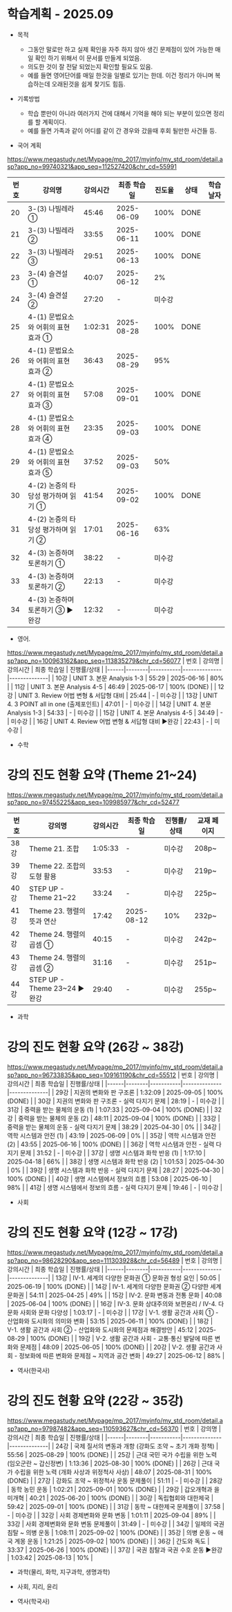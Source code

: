 # 학습계획 - 2025.09

* 목적
  - 그동안 말로만 하고 실제 확인을 자주 하지 않아 생긴 문제점이 있어 가능한 매일 확인 하기 위해서 이 문서를 만들게 되었음.
  - 의도한 것이 잘 전달 되었는지 확인할 필요도 있음.
  - 예를 들면 영어단어를 매일 한것을 일별로 있기는 한데. 이건 정리가 아니며 복습하는데 오래된것을 쉽게 찾기도 힘듬.

* 기록방법
  - 학습 뿐만이 아니라 여러가지 건에 대해서 기억을 해야 되는 부분이 있으면 정리를 할 계획이다.
  - 예를 들면 가족과 같이 어디를 같이 간 경우와 갔을때 후회 될만한 사건들 등.


* 국어 계획

https://www.megastudy.net/Mypage/mp_2017/myinfo/my_std_room/detail.asp?app_no=99740321&app_seq=112527420&chr_cd=55991

| 번호 | 강의명                                | 강의시간  | 최종 학습일   | 진도율 | 상태   |  학습날자|
|------|---------------------------------------|-----------|---------------|--------|--------|----------|
| 20   | 3-(3) 나빌레라 ①                     | 45:46     | 2025-06-09    | 100%   | DONE   |            |
| 21   | 3-(3) 나빌레라 ②                     | 33:55     | 2025-06-11    | 100%   | DONE   |          |
| 22   | 3-(3) 나빌레라 ③                     | 29:51     | 2025-06-13    | 100%   | DONE   |          |
| 23   | 3-(4) 슬견설 ①                       | 40:07     | 2025-06-12    | 2%     |        |          |
| 24   | 3-(4) 슬견설 ②                       | 27:20     | -             | 미수강 |        |          |
| 25   | 4-(1) 문법요소와 어휘의 표현 효과 ①  | 1:02:31   | 2025-08-28    | 100%   | DONE   |          |
| 26   | 4-(1) 문법요소와 어휘의 표현 효과 ②  | 36:43     | 2025-08-29    | 95%    |        |          |
| 27   | 4-(1) 문법요소와 어휘의 표현 효과 ③  | 57:08     | 2025-09-01    | 100%   | DONE   |          |
| 28   | 4-(1) 문법요소와 어휘의 표현 효과 ④  | 23:35     | 2025-09-03    | 100%   | DONE   |          |
| 29   | 4-(1) 문법요소와 어휘의 표현 효과 ⑤  | 37:52     | 2025-09-03    | 50%    |        |          |
| 30   | 4-(2) 논증의 타당성 평가하며 읽기 ①  | 41:54     | 2025-09-02    | 100%   | DONE   |          |
| 31   | 4-(2) 논증의 타당성 평가하며 읽기 ②  | 17:01     | 2025-06-16    | 63%    |        |          |
| 32   | 4-(3) 논증하며 토론하기 ①            | 38:22     | -             | 미수강 |        |          |
| 33   | 4-(3) 논증하며 토론하기 ②            | 22:13     | -             | 미수강 |        |          |
| 34   | 4-(3) 논증하며 토론하기 ③ ▶완강     | 12:32     | -             | 미수강 |        |          |

* 영어.

https://www.megastudy.net/Mypage/mp_2017/myinfo/my_std_room/detail.asp?app_no=100963162&app_seq=113835279&chr_cd=56077
| 번호 | 강의명 | 강의시간 | 최종 학습일 | 진행률/상태 |
|------|--------|-----------|--------------|--------------|
| 10강 | UNIT 3. 본문 Analysis 1-3 | 55:29 | 2025-06-16 | 80% |
| 11강 | UNIT 3. 본문 Analysis 4-5 | 46:49 | 2025-06-17 | 100% (DONE) |
| 12강 | UNIT 3. Review 어법 변형 & 서답형 대비 | 25:44 | - | 미수강 |
| 13강 | UNIT 4. 3 POINT all in one (출제포인트) | 47:01 | - | 미수강 |
| 14강 | UNIT 4. 본문 Analysis 1-3 | 54:33 | - | 미수강 |
| 15강 | UNIT 4. 본문 Analysis 4-5 | 34:49 | - | 미수강 |
| 16강 | UNIT 4. Review 어법 변형 & 서답형 대비 ▶완강 | 22:43 | - | 미수강 |

* 수학
# 강의 진도 현황 요약 (Theme 21~24)
https://www.megastudy.net/Mypage/mp_2017/myinfo/my_std_room/detail.asp?app_no=97455225&app_seq=109985977&chr_cd=52477

| 번호 | 강의명 | 강의시간 | 최종 학습일 | 진행률/상태 | 교재 페이지 |
|------|--------|-----------|--------------|--------------|--------------|
| 38강 | Theme 21. 조합 | 1:05:33 | - | 미수강 | 208p~ |
| 39강 | Theme 22. 조합의 도형 활용 | 33:53 | - | 미수강 | 219p~ |
| 40강 | STEP UP - Theme 21~22 | 33:24 | - | 미수강 | 225p~ |
| 41강 | Theme 23. 행렬의 뜻과 연산 | 17:42 | 2025-08-12 | 10% | 232p~ |
| 42강 | Theme 24. 행렬의 곱셈 ① | 40:15 | - | 미수강 | 242p~ |
| 43강 | Theme 24. 행렬의 곱셈 ② | 31:16 | - | 미수강 | 251p~ |
| 44강 | STEP UP - Theme 23~24 ▶완강 | 29:40 | - | 미수강 | 255p~ |

* 과학
# 강의 진도 현황 요약 (26강 ~ 38강)
https://www.megastudy.net/Mypage/mp_2017/myinfo/my_std_room/detail.asp?app_no=96733835&app_seq=109161190&chr_cd=55512
| 번호 | 강의명 | 강의시간 | 최종 학습일 | 진행률/상태 |
|------|--------|-----------|--------------|--------------|
| 29강 | 지권의 변화와 판 구조론 | 1:32:09 | 2025-09-05 | 100% (DONE) |
| 30강 | 지권의 변화와 판 구조론 - 실력 다지기 문제 | 28:19 | - | 미수강 |
| 31강 | 중력을 받는 물체의 운동 (1) | 1:07:33 | 2025-09-04 | 100% (DONE) |
| 32강 | 중력을 받는 물체의 운동 (2) | 48:11 | 2025-09-04 | 100% (DONE) |
| 33강 | 중력을 받는 물체의 운동 - 실력 다지기 문제 | 38:29 | 2025-04-30 | 0% |
| 34강 | 역학 시스템과 안전 (1) | 43:19 | 2025-06-09 | 0% |
| 35강 | 역학 시스템과 안전 (2) | 43:55 | 2025-06-16 | 100% (DONE) |
| 36강 | 역학 시스템과 안전 - 실력 다지기 문제 | 31:52 | - | 미수강 |
| 37강 | 생명 시스템과 화학 반응 (1) | 1:17:10 | 2025-04-18 | 66% |
| 38강 | 생명 시스템과 화학 반응 (2) | 1:01:53 | 2025-04-30 | 0% |
| 39강 | 생명 시스템과 화학 반응 - 실력 다지기 문제 | 28:27 | 2025-04-30 | 100% (DONE) |
| 40강 | 생명 시스템에서 정보의 흐름 | 53:08 | 2025-06-10 | 98% |
| 41강 | 생명 시스템에서 정보의 흐름 - 실력 다지기 문제 | 19:46 | - | 미수강 |

* 사회
# 강의 진도 현황 요약 (12강 ~ 17강)
https://www.megastudy.net/Mypage/mp_2017/myinfo/my_std_room/detail.asp?app_no=98628290&app_seq=111303928&chr_cd=56489
| 번호 | 강의명 | 강의시간 | 최종 학습일 | 진행률/상태 |
|------|--------|-----------|--------------|--------------|
| 13강 | Ⅳ-1. 세계의 다양한 문화권 ① 문화권 형성 요인 | 50:05 | 2025-06-19 | 100% (DONE) |
| 14강 | Ⅳ-1. 세계의 다양한 문화권 ② 다양한 세계 문화권 | 54:11 | 2025-04-25 | 49% |
| 15강 | Ⅳ-2. 문화 변동과 전통 문화 | 40:08 | 2025-06-04 | 100% (DONE) |
| 16강 | Ⅳ-3. 문화 상대주의와 보편윤리 / Ⅳ-4. 다문화 사회와 문화 다양성 | 1:03:17 | - | 미수강 |
| 17강 | Ⅴ-1. 생활 공간과 사회 ① - 산업화와 도시화의 의미와 변화 | 53:15 | 2025-06-11 | 100% (DONE) |
| 18강 | Ⅴ-1. 생활 공간과 사회 ② - 산업화와 도시화의 문제점과 해결방안 | 45:12 | 2025-08-29 | 100% (DONE) |
| 19강 | Ⅴ-2. 생활 공간과 사회 - 교통·통신 발달에 따른 변화와 문제점 | 48:09 | 2025-06-05 | 100% (DONE) |
| 20강 | Ⅴ-2. 생활 공간과 사회 - 정보화에 따른 변화와 문제점 ~ 지역과 공간 변화 | 49:27 | 2025-06-12 | 88% |

* 역사(한국사)
# 강의 진도 현황 요약 (22강 ~ 35강)
https://www.megastudy.net/Mypage/mp_2017/myinfo/my_std_room/detail.asp?app_no=97987482&app_seq=110593627&chr_cd=56370
| 번호 | 강의명 | 강의시간 | 최종 학습일 | 진행률/상태 |
|------|--------|-----------|--------------|--------------|
| 24강 | 국제 질서의 변동과 개항 (강화도 조약 ~ 초기 개화 정책) | 55:56 | 2025-08-29 | 100% (DONE) |
| 25강 | 근대 국민 국가 수립을 위한 노력 (임오군란 ~ 갑신정변) | 1:13:36 | 2025-08-30 | 100% (DONE) |
| 26강 | 근대 국가 수립을 위한 노력 (개화 사상과 위정척사 사상) | 48:07 | 2025-08-31 | 100% (DONE) |
| 27강 | 강화도 조약 ~ 위정척사 운동 문제풀이 | 51:11 | - | 미수강 |
| 28강 | 동학 농민 운동 | 1:02:21 | 2025-09-01 | 100% (DONE) |
| 29강 | 갑오개혁과 을미개혁 | 40:21 | 2025-06-20 | 100% (DONE) |
| 30강 | 독립협회와 대한제국 | 59:42 | 2025-09-01 | 100% (DONE) |
| 31강 | 동학 ~ 대한제국 문제풀이 | 37:58 | - | 미수강 |
| 32강 | 사회 경제변화와 문화 변동 | 1:01:11 | 2025-09-04 | 89% |
| 33강 | 사회 경제변화와 문화 변동 문제풀이 | 31:49 | - | 미수강 |
| 34강 | 일제의 국권 침탈 ~ 의병 운동 | 1:08:11 | 2025-09-02 | 100% (DONE) |
| 35강 | 의병 운동 ~ 애국 계몽 운동 | 1:21:25 | 2025-09-02 | 100% (DONE) |
| 36강 | 간도와 독도 | 33:37 | 2025-06-26 | 100% (DONE) |
| 37강 | 국권 침탈과 국권 수호 운동 ▶완강 | 1:03:42 | 2025-08-13 | 10% |

* 과학(물리, 화학, 지구과학, 생명과학)



* 사회, 지리, 윤리



* 역사(학국사)

